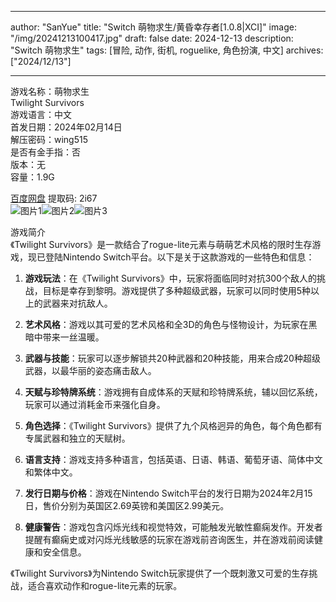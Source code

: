 
---
author: "SanYue"
title: "Switch 萌物求生/黄昏幸存者[1.0.8|XCI]"
image: "/img/20241213100417.jpg"
draft: false
date: 2024-12-13
description: "Switch 萌物求生"
tags: [冒险, 动作, 街机, roguelike, 角色扮演, 中文]
archives: ["2024/12/13"]

---

游戏名称：萌物求生   
Twilight Survivors    
游戏语言：中文  
首发日期：2024年02月14日  
解压密码：wing515  
是否有金手指：否  
版本：无   
容量：1.9G

[百度网盘](https://pan.baidu.com/s/128hqHSrzB9J4T2HFFu7sJw) 提取码: 2i67  
![图片1](/img/09b723.jpg)![图片2](/img/53d01c.jpg)![图片3](/img/32692e.jpg)  

游戏简介  
《Twilight Survivors》是一款结合了rogue-lite元素与萌萌艺术风格的限时生存游戏，现已登陆Nintendo Switch平台。以下是关于这款游戏的一些特色和信息：

1. **游戏玩法**：在《Twilight Survivors》中，玩家将面临同时对抗300个敌人的挑战，目标是幸存到黎明。游戏提供了多种超级武器，玩家可以同时使用5种以上的武器来对抗敌人。

2. **艺术风格**：游戏以其可爱的艺术风格和全3D的角色与怪物设计，为玩家在黑暗中带来一丝温暖。

3. **武器与技能**：玩家可以逐步解锁共20种武器和20种技能，用来合成20种超级武器，以最华丽的姿态痛击敌人。

4. **天赋与珍特牌系统**：游戏拥有自成体系的天赋和珍特牌系统，辅以回忆系统，玩家可以通过消耗金币来强化自身。

5. **角色选择**：《Twilight Survivors》提供了九个风格迥异的角色，每个角色都有专属武器和独立的天赋树。

6. **语言支持**：游戏支持多种语言，包括英语、日语、韩语、葡萄牙语、简体中文和繁体中文。

7. **发行日期与价格**：游戏在Nintendo Switch平台的发行日期为2024年2月15日，售价分别为英国区2.69英镑和美国区2.99美元。

8. **健康警告**：游戏包含闪烁光线和视觉特效，可能触发光敏性癫痫发作。开发者提醒有癫痫史或对闪烁光线敏感的玩家在游戏前咨询医生，并在游戏前阅读健康和安全信息。

《Twilight Survivors》为Nintendo Switch玩家提供了一个既刺激又可爱的生存挑战，适合喜欢动作和rogue-lite元素的玩家。

